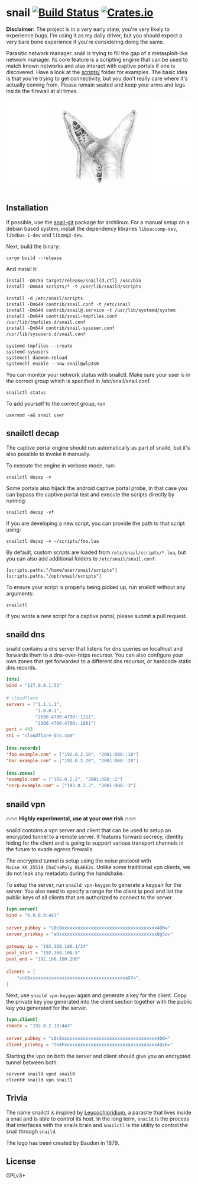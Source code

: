 # snail [![Build Status][travis-img]][travis] [![Crates.io][crates-img]][crates]

[travis-img]:   https://travis-ci.org/kpcyrd/snail.svg?branch=master
[travis]:       https://travis-ci.org/kpcyrd/snail
[crates-img]:   https://img.shields.io/crates/v/snail.svg
[crates]:       https://crates.io/crates/snail

**Disclaimer:** The project is in a very early state, you're very likely to
experience bugs. I'm using it as my daily driver, but you should expect a very
bare bone experience if you're considering doing the same.

Parasitic network manager. snail is trying to fill the gap of a metasploit-like
network manager. Its core feature is a scripting engine that can be used to
match known networks and also interact with captive portals if one is
discovered. Have a look at the [scripts/](scripts/) folder for examples. The
basic idea is that you're trying to get connectivity, but you don't really care
where it's actually coming from. Please remain seated and keep your arms and
legs inside the firewall at all times.

![logo](docs/logo.png)

## Installation

If possible, use the [snail-git] package for archlinux. For a manual setup on a
debian based system, install the dependency libraries `libseccomp-dev`,
`libdbus-1-dev` and `libzmq3-dev`.

[snail-git]: https://aur.archlinux.org/packages/snail-git/

Next, build the binary:
```
cargo build --release
```

And install it:
```
install -Dm755 target/release/snail{d,ctl} /usr/bin
install -Dm644 scripts/* -t /usr/lib/snaild/scripts

install -d /etc/snail/scripts
install -Dm644 contrib/snail.conf -t /etc/snail
install -Dm644 contrib/snail@.service -t /usr/lib/systemd/system
install -Dm644 contrib/snail-tmpfiles.conf /usr/lib/tmpfiles.d/snail.conf
install -Dm644 contrib/snail-sysuser.conf /usr/lib/sysusers.d/snail.conf

systemd-tmpfiles --create
systemd-sysusers
systemctl daemon-reload
systemctl enable --now snail@wlp3s0
```

You can monitor your network status with snailctl. Make sure your user is in
the correct group which is specified in /etc/snail/snail.conf.
```
snailctl status
```

To add yourself to the correct group, run
```
usermod -aG snail user
```

## snailctl decap

The captive portal engine should run automatically as part of snaild, but it's
also possible to invoke it manually.

To execute the engine in verbose mode, run:
```
snailctl decap -v
```

Some portals also hijack the android captive portal probe, in that case you can
bypass the captive portal test and execute the scripts directly by running:
```
snailctl decap -vf
```

If you are developing a new script, you can provide the path to that script
using:
```
snailctl decap -v ~/scripts/foo.lua
```

By default, custom scripts are loaded from `/etc/snail/scripts/*.lua`, but you
can also add additional folders to `/etc/snail/snail.conf`:
```
[scripts.paths."/home/user/snail/scripts"]
[scripts.paths."/opt/snail/scripts"]
```

To ensure your script is properly being picked up, run snailctl without any
arguments:
```
snailctl
```

If you wrote a new script for a captive portal, please submit a pull request.

## snaild dns

snaild contains a dns server that listens for dns queries on localhost and
forwards them to a dns-over-https recursor. You can also configure your own
zones that get forwarded to a different dns recursor, or hardcode static dns
records.

```toml
[dns]
bind = "127.0.0.1:53"

# cloudflare
servers = ["1.1.1.1",
           "1.0.0.1",
           "2606:4700:4700::1111",
           "2606:4700:4700::1001"]
port = 443
sni = "cloudflare-dns.com"

[dns.records]
"foo.example.com" = ["192.0.2.10", "2001:DB8::10"]
"bar.example.com" = ["192.0.2.20", "2001:DB8::20"]

[dns.zones]
"example.com" = ["192.0.2.2", "2001:DB8::2"]
"corp.example.com" = ["192.0.2.3", "2001:DB8::3"]
```

## snaild vpn

:fire::fire::fire: **Highly experimental, use at your own risk** :fire::fire::fire:

snaild contains a vpn server and client that can be used to setup an encrypted
tunnel to a remote server. It features forward secrecy, identity hiding for the
client and is going to support various transport channels in the future to
evade egress firewalls.

The encrypted tunnel is setup using the noise protocol with
`Noise_XK_25519_ChaChaPoly_BLAKE2s`. Unlike some traditional vpn clients, we do
not leak any metadata during the handshake.

To setup the server, run `snaild vpn-keygen` to generate a keypair for the
server. You also need to specify a range for the client ip pool and list the
public keys of all clients that are authorized to connect to the server.

```toml
[vpn.server]
bind = "0.0.0.0:443"

server_pubkey = "s0c8xxxxxxxxxxxxxxxxxxxxxxxxxxxxxxxxxxxx4D0="
server_privkey = "a0zxxxxxxxxxxxxxxxxxxxxxxxxxxxxxxxxxxxxQg5o="

gateway_ip = "192.168.100.1/24"
pool_start = "192.168.100.5"
pool_end = "192.168.100.200"

clients = [
    "cn66xxxxxxxxxxxxxxxxxxxxxxxxxxxxxxxxxxxxaXY=",
]
```

Next, use `snaild vpn-keygen` again and generate a key for the client. Copy the
private key you generated into the client section together with the public key
you generated for the server.

```toml
[vpn.client]
remote = "192.0.2.13:443"

server_pubkey = "s0c8xxxxxxxxxxxxxxxxxxxxxxxxxxxxxxxxxxxx4D0="
client_privkey = "te4Pxxxxxxxxxxxxxxxxxxxxxxxxxxxxxxxxxxx4Qx8="
```

Starting the vpn on both the server and client should give you an encrypted
tunnel between both:

```
server# snaild vpnd snail0
client# snaild vpn snail1
```

## Trivia

The name snailctl is inspired by [Leucochloridium], a parasite that lives
inside a snail and is able to control its host. In the long term, `snaild` is
the process that interfaces with the snails brain and `snailctl` is the utility
to control the snail through `snaild`.

The logo has been created by Baudon in 1879.

[Leucochloridium]: https://en.wikipedia.org/wiki/Leucochloridium

## License

GPLv3+
